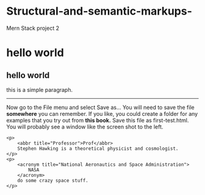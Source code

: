 # Structural-and-semantic-markups-
Mern Stack project 2
<!DOCTYPE html>
<html lang="en">

<head>
    <meta charset="UTF-8">
    <meta http-equiv="X-UA-Compatible" content="IE=edge">
    <meta name="viewport" content="width=device-width, initial-scale=1.0">
    <title>Document</title>
</head>

<body>
    <h1>hello world</h1>
    <h2>hello world</h2>
    <p>
        this is a simple paragraph.
        <hr /> Now go to the File menu and select Save as...
        You will need to save the file <strong>somewhere</strong> you can remember.
        If you like, you could create a folder for any examples
        that you try out from <b>this book.</b> Save this file as first-test.html. You will probably see a window like
        the
        screen shot to the left.
    </p>

    <p>
        <abbr title="Professor">Prof</abbr>
        Stephen Hawking is a theoretical physicist and cosmologist.
    </p>
    <p>
        <acronym title="National Aeronautics and Space Administration">
            NASA
        </acronym>
        do some crazy space stuff.
    </p>

</body>

</html>
